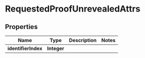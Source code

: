 # RequestedProofUnrevealedAttrs

## Properties
Name | Type | Description | Notes
------------ | ------------- | ------------- | -------------
**identifierIndex** | **Integer** |  | 
